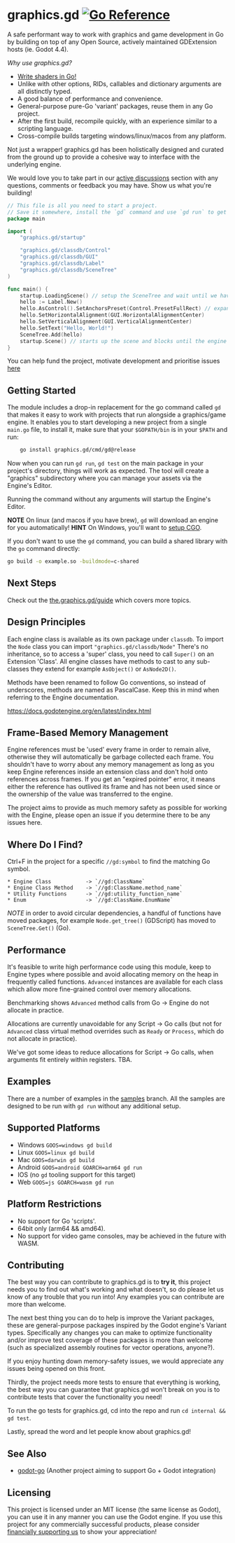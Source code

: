 # graphics.gd [![Go Reference](https://pkg.go.dev/badge/graphics.gd.svg)](https://pkg.go.dev/graphics.gd)

A safe performant way to work with graphics and game development in Go by
building on top of any Open Source, actively maintained GDExtension hosts (ie. Godot 4.4).

_Why use graphics.gd?_

* [Write shaders in Go!](./shaders/Readme.md)
* Unlike with other options, RIDs, callables and dictionary arguments are all distinctly typed.
* A good balance of performance and convenience.
* General-purpose pure-Go 'variant' packages, reuse them in any Go project.
* After the first build, recompile quickly, with an experience similar to a scripting language.
* Cross-compile builds targeting windows/linux/macos from any platform.

Not just a wrapper! graphics.gd has been holistically designed and curated from the ground up to provide a
cohesive way to interface with the underlying engine.

We would love you to take part in our [active discussions](https://github.com/quaadgras/graphics.gd/discussions)
section with any questions, comments or feedback you may have. Show us what you're building!

```go
// This file is all you need to start a project.
// Save it somewhere, install the `gd` command and use `gd run` to get started.
package main

import (
	"graphics.gd/startup"

	"graphics.gd/classdb/Control"
	"graphics.gd/classdb/GUI"
	"graphics.gd/classdb/Label"
	"graphics.gd/classdb/SceneTree"
)

func main() {
	startup.LoadingScene() // setup the SceneTree and wait until we have access to engine functionality
	hello := Label.New()
	hello.AsControl().SetAnchorsPreset(Control.PresetFullRect) // expand the label to take up the whole screen.
	hello.SetHorizontalAlignment(GUI.HorizontalAlignmentCenter)
	hello.SetVerticalAlignment(GUI.VerticalAlignmentCenter)
	hello.SetText("Hello, World!")
	SceneTree.Add(hello)
	startup.Scene() // starts up the scene and blocks until the engine shuts down.
}

```

You can help fund the project, motivate development and prioritise issues [here](https://buy.stripe.com/4gw14maETbnX3vOcMM)

## Getting Started
The module includes a drop-in replacement for the go command called `gd` that
makes it easy to work with projects that run alongside a graphics/game engine.
It enables you to start developing a new project from a single `main.go` file,
to install it, make sure that your `$GOPATH/bin` is in your `$PATH` and run:

```sh
	go install graphics.gd/cmd/gd@release
```

Now when you can run `gd run`, `gd test` on the main package in your project's
directory, things will work as expected. The tool will create a "graphics"
subdirectory where you can manage your assets via the Engine's Editor.

Running the command without any arguments will startup the Engine's Editor.

**NOTE** On linux (and macos if you have brew), `gd` will download an engine for you automatically!
**HINT**  On Windows, you'll want to
[setup CGO](https://github.com/go101/go101/wiki/CGO-Environment-Setup).

If you don't want to use the `gd` command, you can build a shared library with
the `go` command directly:

```sh
go build -o example.so -buildmode=c-shared
```

## Next Steps

Check out the [the.graphics.gd/guide](https://the.graphics.gd/guide) which covers more topics.

## Design Principles

Each engine class is available as its own package under `classdb`. To import the
`Node` class you can import `"graphics.gd/classdb/Node"` There's no inheritance,
so to access a 'super' class, you need to call `Super()` on an Extension 'Class'.
All engine classes have methods to cast to any sub-classes they extend for example
`AsObject()` or `AsNode2D()`.

Methods have been renamed to follow Go conventions, so instead of
underscores, methods are named as PascalCase. Keep this in mind when
referring to the Engine documentation.

https://docs.godotengine.org/en/latest/index.html

## Frame-Based Memory Management

Engine references must be 'used' every frame in order to remain alive, otherwise
they will automatically be garbage collected each frame. You shouldn't have to
worry about any memory management as long as you keep Engine references inside an
extension class and don't hold onto references across frames. If you get an
"expired pointer" error, it means either the reference has outlived its frame and
has not been used since or the ownership of the value was transferred to the engine.

The project aims to provide as much memory safety as possible for working with the
Engine, please open an issue if you determine there to be any issues here.

## Where Do I Find?
Ctrl+F in the project for a specific `//gd:symbol` to find the matching Go symbol.
```
* Engine Class           -> `//gd:ClassName`
* Engine Class Method    -> `//gd:ClassName.method_name`
* Utility Functions      -> `//gd:utility_function_name`
* Enum                   -> `//gd:ClassName.EnumName`
```
_NOTE_ in order to avoid circular dependencies, a handful of functions have moved packages,
for example `Node.get_tree()` (GDScript) has moved to `SceneTree.Get()` (Go).


## Performance
It's feasible to write high performance code using this module, keep to Engine types where possible and avoid
allocating memory on the heap in frequently called functions. `Advanced` instances are available for each class
which allow more fine-grained control over memory allocations.

Benchmarking shows `Advanced` method calls from Go -> Engine do not allocate in practice.

Allocations are currently unavoidable for any Script -> Go calls (but not
for `Advanced` class virtual method overrides such as `Ready` or `Process`,
which do not allocate in practice).

We've got some ideas to reduce allocations for Script -> Go calls, when
arguments fit entirely within registers. TBA.

## Examples
There are a number of examples in the [samples](https://github.com/quaadgras/graphics.gd/tree/samples)
branch. All the samples are designed to be run with `gd run` without any additional setup.

## Supported Platforms

* Windows `GOOS=windows gd build`
* Linux   `GOOS=linux gd build`
* Mac     `GOOS=darwin gd build`
* Android `GOOS=android GOARCH=arm64 gd run`
* IOS     (no `gd` tooling support for this target)
* Web     `GOOS=js GOARCH=wasm gd run`

## Platform Restrictions

* No support for Go 'scripts'.
* 64bit only (arm64 && amd64).
* No support for video game consoles, may be achieved in the future with WASM.

## Contributing

The best way you can contribute to graphics.gd is to **try it**, this project needs you to find out
what's working and what doesn't, so do please let us know of any trouble that you run into! Any
examples you can contribute are more than welcome.

The next best thing you can do to help is improve the Variant packages, these are general-purpose
packages inspired by the Godot engine's Variant types. Specifically any changes you can make to
optimize functionality and/or improve test coverage of these packages is more than welcome
(such as specialized assembly routines for vector operations, anyone?).

If you enjoy hunting down memory-safety issues, we would appreciate any issues being opened on
this front.

Thirdly, the project needs more tests to ensure that everything is working, the best way you can
guarantee that graphics.gd won't break on you is to contribute tests that cover the functionality
you need!

To run the go tests for graphics.gd, cd into the repo and run `cd internal && gd test`.

Lastly, spread the word and let people know about graphics.gd!

## See Also

* [godot-go](https://github.com/godot-go/godot-go) (Another project aiming to support Go + Godot integration)

## Licensing
This project is licensed under an MIT license (the same license as Godot), you can use it in any manner
you can use the Godot engine. If you use this project for any commercially successful products, please
consider [financially supporting us](https://buy.stripe.com/4gw14maETbnX3vOcMM) to show your appreciation!
